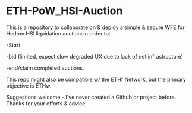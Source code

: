 # ETH-PoW_HSI-Auction
This is a repository to collaborate on &amp; deploy a simple &amp; secure WFE for Hedron HSI liquidation auctionsin order to:

-Start

-bid (limited, expect slow degraded UX due to lack of net infrastructure) 

-end/claim completed auctions.

This repo might also be compatible w/ the ETHf Network, but the primary objective is ETHw.

Suggestions welcome - I've never created a Github or project before. Thanks for your efforts & advice.
